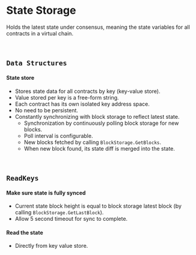# State Storage

Holds the latest state under consensus, meaning the state variables for all contracts in a virtual chain.

&nbsp;
## `Data Structures`

#### State store
* Stores state data for all contracts by key (key-value store).
* Value stored per key is a free-form string.
* Each contract has its own isolated key address space.
* No need to be persistent.
* Constantly synchronizing with block storage to reflect latest state.
  * Synchronization by continuously polling block storage for new blocks.
  * Poll interval is configurable.
  * New blocks fetched by calling `BlockStorage.GetBlocks`.
  * When new block found, its state diff is merged into the state.

&nbsp;
## `ReadKeys`

#### Make sure state is fully synced
* Current state block height is equal to block storage latest block (by calling `BlockStorage.GetLastBlock`).
* Allow 5 second timeout for sync to complete.

#### Read the state
* Directly from key value store.
